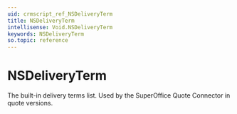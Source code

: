 ```yaml
---
uid: crmscript_ref_NSDeliveryTerm
title: NSDeliveryTerm
intellisense: Void.NSDeliveryTerm
keywords: NSDeliveryTerm
so.topic: reference
---
```


# NSDeliveryTerm

The built-in delivery terms list. Used by the SuperOffice Quote Connector in quote versions.

